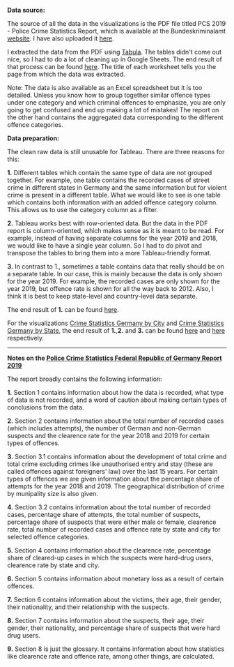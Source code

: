 

**Data source:**

The source of all the data in the visualizations is the PDF file titled PCS 2019 - Police Crime Statistics Report, which is available at the Bundeskriminalamt [website](http://www.bka.de/EN). I have also uploaded it [here](https://github.com/parbasu/tableau/blob/main/crime_germany/pks2019_englisch.pdf).

I extracted the data from the PDF using [Tabula](https://tabula.technology/). The tables didn't come out nice, so I had to do a lot of cleaning up in Google Sheets. The end result of that process can be found [here](https://github.com/parbasu/tableau/blob/main/crime_germany/pcs2019_clean_raw_data.xlsx). The title of each worksheet tells you the page from which the data was extracted.

Note: The data is also available as an Excel spreadsheet but it is too detailed. Unless you know how to group together similar offence types under one category and which criminal offences to emphasize, you are only going to get confused and end up making a lot of mistakes! The report on the other hand contains the aggregated data corresponding to the different offence categories.

**Data preparation:**

The clean raw data is still unusable for Tableau. There are three reasons for this:

**1.** Different tables which contain the same type of data are not grouped together. For example, one table contains the recorded cases of street crime in different states in Germany and the same information but for violent crime is present in a different table. What we would like to see is one table which contains both information with an added offence category column. This allows us to use the category column as a filter.

**2.** Tableau works best with row-oriented data. But the data in the PDF report is column-oriented, which makes sense as it is meant to be read. For example, instead of having separate columns for the year 2019 and 2018, we would like to have a single year column. So I had to do pivot and transpose the tables to bring them into a more Tableau-friendly format.

**3.** In contrast to 1., sometimes a table contains data that really should be on a separate table. In our case, this is mainly because the data is only shown for the year 2019. For example, the recorded cases are only shown for the year 2019, but offence rate is shown for all the way back to 2012. Also, I think it is best to keep state-level and country-level data separate. 

The end result of **1.** can be found [here](https://github.com/parbasu/tableau/blob/main/crime_germany/pcs.xlsx).

For the visualizations [Crime Statistics Germany by City](https://public.tableau.com/views/CrimeStatisticsGermanybyCity/crimestatsgermanycity?:language=en-GB&:display_count=y&:origin=viz_share_link) and [Crime Statistics Germany by State](https://public.tableau.com/views/CrimeStatisticsGermanybyState/crimestatsstategermany?:language=en-GB&:display_count=y&:origin=viz_share_link), the end result of **1.**,**2.** and **3.** can be found [here](https://github.com/parbasu/tableau/blob/main/crime_germany/crime_stats_germany_city.xlsx) and [here](https://github.com/parbasu/tableau/blob/main/crime_germany/crime_stats_germany_state.xlsx) respectively.

---

**Notes on the [Police Crime Statistics Federal Republic of Germany Report 2019](https://github.com/parbasu/tableau/blob/main/crime_germany/pks2019_englisch.pdf)**

The report broadly contains the following information: 

**1.** Section 1 contains information about how the data is recorded, what type of data is not recorded, and a word of caution about making certain types of conclusions from the data.

**2.** Section 2 contains information about the total number of recorded cases (which includes attempts), the number of German and non-German suspects and the clearence rate for the year 2018 and 2019 for certain types of offences.

**3.** Section 3.1 contains information about the development of total crime and total crime excluding crimes like unauthorised entry and stay (these are called offences against foreigners' law) over the last 15 years. For certain types of offences we are given information about the percentage share of attempts for the year 2018 and 2019. The geographical distribution of crime by munipality size is also given.

**4.** Section 3.2 contains information about the total number of recorded cases, percentage share of attempts, the total number of suspects, percentage share of suspects that were either male or female, clearence rate, total number of recorded cases and offence rate by state and city for selected offence categories.

**5.** Section 4 contains information about the clearence rate, percentage share of cleared-up cases in which the suspects were  hard-drug users, clearence rate by state and city. 

**6.** Section 5 contains information about monetary loss as a result of certain offences.

**7.** Section 6 contains information about the victims, their age, their gender, their nationality, and their relationship with the suspects.

**8.** Section 7 contains information about the suspects, their age, their gender, their nationality, and percentage share of suspects that were hard drug users.

**9.** Section 8 is just the glossary. It contains information about how statistics like clearence rate and offence rate, among other things, are calculated.

